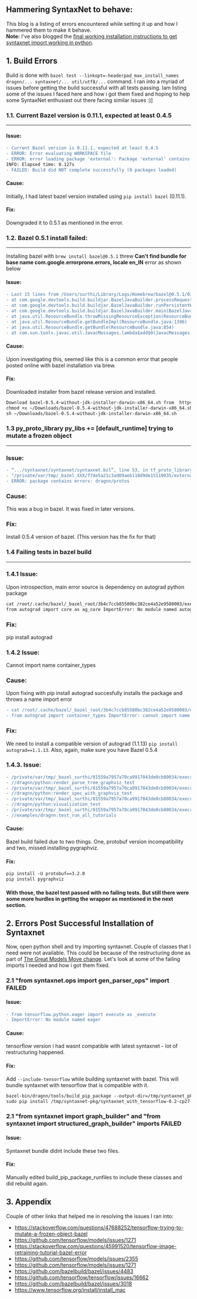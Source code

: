 
## Hammering SyntaxNet to behave:
This blog is a listing of errors encountered while setting it up and how I hammered them to make it behave.
<br/>
**__Note:__** I've also blogged the [final working installation instructions to get syntaxnet import working in python](https://github.com/spoddutur/syntaxnet/edit/master/syntaxnet_setup_for_osx.md).
	
## 1. Build Errors
Build is done with `bazel test --linkopt=-headerpad_max_install_names dragnn/... syntaxnet/... util/utf8/...` command.
I ran into a myriad of issues before getting the build successful with all tests passing.
Iam listing some of the issues I faced here and how i got them fixed and hoping to help some SyntaxNet enthusiast out there facing similar issues :)]

### 1.1. Current Bazel version is 0.11.1, expected at least 0.4.5
<hr/>

#### Issue:
```diff
- Current Bazel version is 0.11.1, expected at least 0.4.5
- ERROR: Error evaluating WORKSPACE file
- ERROR: error loading package 'external': Package 'external' contains errors
INFO: Elapsed time: 0.127s
- FAILED: Build did NOT complete successfully (0 packages loaded)
```
#### Cause: 
Initially, I had latest bazel version installed using `pip install bazel` (0.11.1).
#### Fix: 
Downgraded it to 0.5.1 as mentioned in the error.

### 1.2. Bazel 0.5.1 install failed: 
<hr/>

Installing bazel with `brew install bazel@0.5.1` threw **Can't find bundle for base name com.google.errorprone.errors, locale en_IN** error as shown below
#### Issue:
```diff
- Last 15 lines from /Users/surthi/Library/Logs/Homebrew/bazel@0.5.1/01.compile.sh:
- at com.google.devtools.build.buildjar.BazelJavaBuilder.processRequest(BazelJavaBuilder.java:89)
- at com.google.devtools.build.buildjar.BazelJavaBuilder.runPersistentWorker(BazelJavaBuilder.java:66)
- at com.google.devtools.build.buildjar.BazelJavaBuilder.main(BazelJavaBuilder.java:44) Caused by: - - - java.util.MissingResourceException: Can't find bundle for base name com.google.errorprone.errors, locale en_IN
- at java.util.ResourceBundle.throwMissingResourceException(ResourceBundle.java:1573)
- at java.util.ResourceBundle.getBundleImpl(ResourceBundle.java:1396)
- at java.util.ResourceBundle.getBundle(ResourceBundle.java:854)
- at com.sun.tools.javac.util.JavacMessages.lambda$add$0(JavacMessages.java:106)
```
#### Cause: 
Upon investigating this, seemed like this is a common error that people posted online with bazel installation via brew.
#### Fix: 
Downloaded installer from bazel release version and installed.
```markdown
Download bazel-0.5.4-without-jdk-installer-darwin-x86_64.sh from  https://github.com/bazelbuild/bazel/releases 
chmod +x ~/Downloads/bazel-0.5.4-without-jdk-installer-darwin-x86_64.sh
sh ~/Downloads/bazel-0.5.4-without-jdk-installer-darwin-x86_64.sh
```

### 1.3 py_proto_library py_libs += [default_runtime] trying to mutate a frozen object
<hr/>

### Issue:
```diff
- “.../syntaxnet/syntaxnet/syntaxnet.bzl”, line 53, in tf_proto_library_py py_proto_library(name = name, srcs = srcs, srcs_versi...", <5 more arguments>) File 
- "/private/var/tmp/_bazel_XXX/f74e5a21c3ad09aeb110d9de15110035/external/protobuf_archive/protobuf.bzl", line 374, in py_proto_library py_libs += [default_runtime] trying to mutate a frozen object 
- ERROR: package contains errors: dragnn/protos
```
### Cause: 
This was a bug in bazel. It was fixed in later versions.
### Fix: 
Install 0.5.4 version of bazel. (This version has the fix for that)

### 1.4 Failing tests in bazel build
<hr/>

### 1.4.1 Issue: 
Upon introspection, main error source is dependency on autograd python package
```markdown
cat /root/.cache/bazel/_bazel_root/3b4c7ccb85580bc382ce4a52e9580003/execroot/__main__/bazel-out/local-opt/testlogs/syntaxnet/util/resources_test/test.log
from autograd import core as ag_core ImportError: No module named autograd
```
### Fix: 
pip install autograd

### 1.4.2 Issue: 
Cannot import name container_types
### Cause: 
Upon fixing with pip install autograd succesfully installs the package and throws a name import error
```diff
- cat /root/.cache/bazel/_bazel_root/3b4c7ccb85580bc382ce4a52e9580003/execroot/__main__/bazel-out/local-opt/testlogs/syntaxnet/util/resources_test/test.log
- from autograd import container_types ImportError: cannot import name container_types
```
### Fix: 
We need to install a compatible version of autograd (1.1.13)
`pip install autograd==1.1.13`. Also, again, make sure you have Bazel 0.5.4

### 1.4.3. Issue:
```diff
- /private/var/tmp/_bazel_surthi/81559a7957a70ca9917043de0cb80034/execroot/__main__/bazel-out/local-opt/testlogs/dragnn/python/graph_builder_test/test.log
- //dragnn/python:render_parse_tree_graphviz_test                          FAILED in 7.2s
- /private/var/tmp/_bazel_surthi/81559a7957a70ca9917043de0cb80034/execroot/__main__/bazel-out/local-opt/testlogs/dragnn/python/render_parse_tree_graphviz_test/test.log
- //dragnn/python:render_spec_with_graphviz_test                           FAILED in 7.3s
- /private/var/tmp/_bazel_surthi/81559a7957a70ca9917043de0cb80034/execroot/__main__/bazel-out/local-opt/testlogs/dragnn/python/render_spec_with_graphviz_test/test.log
- //dragnn/python:visualization_test                                       FAILED in 2.1s
- /private/var/tmp/_bazel_surthi/81559a7957a70ca9917043de0cb80034/execroot/__main__/bazel-out/local-opt/testlogs/dragnn/python/visualization_test/test.log
- //examples/dragnn:test_run_all_tutorials                                 FAILED in 7.9s
```
#### Cause: 
Bazel build failed due to two things. One, protobuf version incompatibility and two, missed installing pygraphviz.
#### Fix:
```markdown
pip install -U protobuf==3.2.0
pip install pygraphviz
```
#### With those, the bazel test passed with no failing tests. But still there were some more hurdles in getting the wrapper as mentioned in the next section.

## 2. Errors Post Successful Installation of Syntaxnet
Now, open python shell and try importing syntaxnet. Couple of classes that I need were not available. This could be because of the restructuring done as part of [The Great Models Move change](https://github.com/tensorflow/models/pull/2430). Let's look at some of the failing imports I needed and how i got them fixed.

### 2.1 "from syntaxnet.ops import gen_parser_ops" import FAILED
#### Issue:
```diff
- from tensorflow.python.eager import execute as _execute
- ImportError: No module named eager
```
#### Cause: 
tensorflow version i had wasnt compatible with latest syntaxnet - lot of restructuring happened.

#### Fix:
Add `--include-tensorflow` while building syntaxnet with bazel. This will bundle syntaxnet with tensorflow that is compatible with it.
```markdown
bazel-bin/dragnn/tools/build_pip_package --output-dir=/tmp/syntaxnet_pkg **-—include-tensorflow**
sudo pip install /tmp/syntaxnet-pkg/syntaxnet_with_tensorflow-0.2-cp27-cp27m-macosx_10_6_intel.whl
```
### 2.1 "from syntaxnet import graph_builder" and "from syntaxnet import structured_graph_builder" imports FAILED
#### Issue:
Syntaxnet bundle didnt include these two files.
#### Fix:
Manually edited build_pip_package_runfiles to include these classes and did rebuild again.

## 3. Appendix
Couple of other links that helped me in resolving the issues I ran into:
- https://stackoverflow.com/questions/47688252/tensorflow-trying-to-mutate-a-frozen-object-bazel
- https://github.com/tensorflow/models/issues/1271
- https://stackoverflow.com/questions/45991520/tensorflow-image-retraining-tutorial-bazel-error
- https://github.com/tensorflow/models/issues/2355
- https://github.com/tensorflow/models/issues/1271
- https://github.com/bazelbuild/bazel/issues/4483
- https://github.com/tensorflow/tensorflow/issues/16662
- https://github.com/bazelbuild/bazel/issues/3018
- https://www.tensorflow.org/install/install_mac
